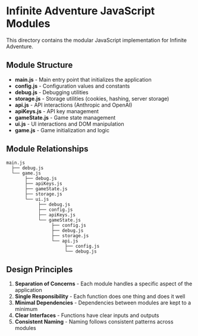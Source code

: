 # Infinite Adventure JavaScript Modules

This directory contains the modular JavaScript implementation for Infinite Adventure.

## Module Structure

- **main.js** - Main entry point that initializes the application
- **config.js** - Configuration values and constants
- **debug.js** - Debugging utilities
- **storage.js** - Storage utilities (cookies, hashing, server storage)
- **api.js** - API interactions (Anthropic and OpenAI)
- **apiKeys.js** - API key management
- **gameState.js** - Game state management
- **ui.js** - UI interactions and DOM manipulation
- **game.js** - Game initialization and logic

## Module Relationships

```
main.js
  ├── debug.js
  └── game.js
       ├── debug.js
       ├── apiKeys.js 
       ├── gameState.js
       ├── storage.js
       └── ui.js
            ├── debug.js
            ├── config.js
            ├── apiKeys.js
            └── gameState.js
                 ├── config.js
                 ├── debug.js
                 ├── storage.js
                 └── api.js
                      ├── config.js
                      └── debug.js
```

## Design Principles

1. **Separation of Concerns** - Each module handles a specific aspect of the application
2. **Single Responsibility** - Each function does one thing and does it well
3. **Minimal Dependencies** - Dependencies between modules are kept to a minimum
4. **Clear Interfaces** - Functions have clear inputs and outputs
5. **Consistent Naming** - Naming follows consistent patterns across modules